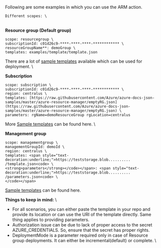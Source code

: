 Following are some examples in which you can use the ARM action. 


    Different scopes: \
 \
**Resource group (Default group)**


    scope: resourcegroup \
    subscriptionId: c01d26c9-****-****-****-************ \
    resourceGroupName**: demoGroup \
    templates: examples/template/template.json


There are a lot of [sample templates](https://github.com/Azure/azure-quickstart-templates) available which can be used for deployment.  \

**Subscription**
 
    scope: subscription \
    subscriptionId: c01d26c9-****-****-****-************ \
    region: centralus \
    templates: [https://raw.githubusercontent.com/Azure/azure-docs-json-samples/master/azure-resource-manager/emptyRG.json](https://raw.githubusercontent.com/Azure/azure-docs-json-samples/master/azure-resource-manager/emptyRG.json) \
    parameters: rgName=demoResourceGroup rgLocation=centralus

More [Sample templates](https://github.com/Azure/azure-quickstart-templates/tree/master/subscription-deployments) can be found here. \

**Management group**

    scope: managementgroup \
    managementGroupId: demoId \
    region: centralus \
    templates: <span style="text-decoration:underline;">https://teststorage.blob.......... /template.json<code> \
    <strong>parameters</strong></code></span>: <span style="text-decoration:underline;">https://teststorage.blob.......... /parameters.json<code> \
    </code></span>

[Sample templates](https://github.com/Azure/azure-quickstart-templates/tree/master/managementgroup-deployments) can be found here.

**Things to keep in mind:** \

*   For all scenarios, you can either paste the template in your repo and provide its location or can use the URI of the template directly. Same thing applies to providing parameters.
*   Authorization issue can be due to lack of proper access to the secret AZURE_CREDENTIALS. So, ensure that the secret has proper rights.
*   DeploymentMode is a parameter required only in case of Resource group deployments. It can either be incremental(default) or complete. \
